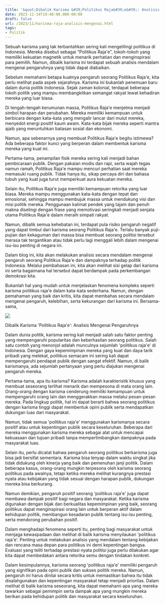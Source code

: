 ```yaml
---
title: '&quot;Dibalik Karisma &#39;Politikus Raja&#39;e&#39;: Analisis Mengenai Pengaruhnya&quot;'
date: 2023-11-14T19:48:00.000-08:00
draft: false
url: /2023/11/karisma-raja-analisis-mengenai.html
tags: 
- Politik
---
```


  

Sebuah karisma yang tak terbantahkan sering kali mengelilingi politikus di Indonesia. Mereka disebut sebagai "Politikus Raja'e", tokoh-tokoh yang memiliki kekuatan magnetik untuk menarik perhatian dan menginspirasi para pemilih. Namun, dibalik karisma ini terdapat sebuah analisis mendalam mengenai pengaruhnya yang tidak dapat diabaikan.

  

Sebelum memahami betapa kuatnya pengaruh seorang Politikus Raja'e, kita perlu melihat pada aspek sejarahnya. Karisma ini bukanlah penemuan baru dalam dunia politik Indonesia. Sejak zaman kolonial, terdapat beberapa tokoh politik yang mampu membangkitkan semangat rakyat lewat kehadiran mereka yang luar biasa.

  

Di tengah-tengah kerumunan massa, Politikus Raja'e menjelma menjadi simbol harapan dan perubahan. Mereka memiliki kemampuan untuk berbicara dengan kata-kata yang mengalir lancar dari mulut mereka, menyedot energi positif kaum awam. Kata-kata bijak mereka seperti mantra ajaib yang meruntuhkan batasan sosial dan ekonomi.

  

Namun, apa sebenarnya yang membuat Politikus Raja'e begitu istimewa? Ada beberapa faktor kunci yang berperan dalam membentuk karisma mereka yang kuat ini.

  

Pertama-tama, penampilan fisik mereka sering kali menjadi bahan pembicaraan publik. Dengan pakaian modis dan rapi, serta wajah tegas namun ramah, Politikus Raja'e mampu mencuri perhatian saat mereka memasuki ruang publik. Tidak hanya itu, sikap percaya diri dan bahasa tubuh yang kuat juga turut memperkuat aura kekuatan mereka.

  

Selain itu, Politikus Raja'e juga memiliki kemampuan retorika yang luar biasa. Mereka mampu menggunakan kata-kata dengan tepat dan emosional, sehingga mampu membujuk massa untuk mendukung visi dan misi politik mereka. Penggunaan kalimat pendek yang tajam dan penuh makna diselingi dengan frase yang memotivasi seringkali menjadi senjata utama Politikus Raja'e dalam meraih simpati rakyat.

  

Namun, dibalik semua kehebatan ini, terdapat pula risiko pengaruh negatif yang dapat timbul dari karisma seorang Politikus Raja'e. Terlalu banyak puji-pujian dan kekaguman dari massa bisa membuat seorang politisi tersebut merasa tak tergantikan atau tidak perlu lagi menggali lebih dalam mengenai isu-isu penting di negara ini.

  

Dalam blog ini, kita akan melakukan analisis secara mendalam mengenai pengaruh seorang Politikus Raja'e dan dampaknya terhadap politik Indonesia. Melalui pembahasan ini, kita akan melihat sisi gelap dari karisma ini serta bagaimana hal tersebut dapat berdampak pada perkembangan demokrasi kita.

  

Bukanlah hal yang mudah untuk menjelaskan fenomena kompleks seperti karisma politikus raja'e dalam kata-kata sederhana. Namun, dengan pemahaman yang baik dan kritis, kita dapat membahas secara mendalam mengenai pengaruh, kelebihan, serta kekurangan dari karisma ini. Bersama-sama,

  

![](https://www.lesoir.be/sites/default/files/dpistyles_v2/ena_16_9_extra_big/2019/08/20/node_242915/26812439/public/2019/08/20/B9720620440Z.1_20190820095347_000+GTOE9AG1P.1-0.jpg?itok=6zA2ToMJ1566289754)

  

Dibalik Karisma 'Politikus Raja'e': Analisis Mengenai Pengaruhnya

  

Dalam dunia politik, karisma sering kali menjadi salah satu faktor penting yang mempengaruhi popularitas dan keberhasilan seorang politikus. Salah satu contoh yang menonjol adalah munculnya sejumlah 'politikus raja'e' di Indonesia. Dengan gaya kepemimpinan mereka yang kuat dan daya tarik pribadi yang melekat, politikus semacam ini sering kali dapat mempengaruhi pendapat publik dengan sangat efektif. Namun, di balik karismanya, ada sejumlah pertanyaan yang perlu diajukan mengenai pengaruh mereka.

  

Pertama-tama, apa itu karisma? Karisma adalah karakteristik khusus yang membuat seseorang terlihat menarik dan mempesona di mata orang lain. Orang-orang dengan karisma cenderung memiliki kemampuan untuk mempengaruhi orang lain dan menggerakkan massa melalui pesan-pesan mereka. Pada lingkup politik, hal ini dapat berarti bahwa seorang politikus dengan karisma tinggi dapat membentuk opini publik serta mendapatkan dukungan luas dari masyarakat.

  

Namun, tidak semua 'politikus raja'e' menggunakan karismanya secara positif atau untuk kepentingan publik secara keseluruhan. Beberapa dari mereka menggunakan karisma mereka sebagai alat untuk mencapai kekuasaan dan tujuan pribadi tanpa mempertimbangkan dampaknya pada masyarakat luas.

  

Selain itu, perlu dicatat bahwa pengaruh seorang politikus berkarisma juga bisa jadi bersifat sementara. Karisma bisa lenyap dalam waktu singkat jika tidak didukung oleh kinerja yang baik dan pemenuhan janji politik. Dalam beberapa kasus, orang-orang mungkin terpesona oleh karisma seorang politikus pada awalnya, tetapi ketika mereka melihat kurangnya prestasi nyata atau kebijakan yang tidak sesuai dengan harapan publik, dukungan mereka bisa berkurang.

  

Namun demikian, pengaruh positif seorang 'politikus raja'e' juga dapat membawa dampak positif bagi negara dan masyarakat. Ketika karisma digunakan dengan bijak dan berkualitas kepemimpinan yang baik, seorang politikus dapat menginspirasi orang lain untuk berperan aktif dalam kehidupan politik, membangun kesadaran publik tentang isu-isu penting, serta mendorong perubahan positif.

  

Dalam menghadapi fenomena seperti itu, penting bagi masyarakat untuk menjaga kewaspadaan dan melihat di balik karisma menyilaukan 'politikus raja'e'. Penting untuk melakukan analisis yang mendalam tentang kebijakan dan rencana masa depan para politikus ini demi kepentingan bangsa. Evaluasi yang teliti terhadap prestasi nyata politisi juga perlu dilakukan agar kita dapat membedakan antara retorika semu dengan tindakan konkret.

  

Dalam kesimpulannya, karisma seorang 'politikus raja'e' memiliki pengaruh yang signifikan pada opini publik dan sukses politik mereka. Namun, pengaruh ini harus dinilai secara kritis untuk memastikan bahwa itu tidak disalahgunakan dan kepentingan masyarakat tetap menjadi prioritas. Dalam melihat di balik karisma seseorang, kita dapat memahami apa yang mereka tawarkan sebagai pemimpin serta dampak apa yang mungkin mereka berikan pada kehidupan politik dan masyarakat secara keseluruhan.